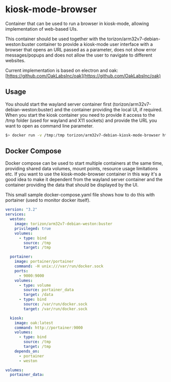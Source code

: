 # kiosk-mode-browser

Container that can be used to run a browser in kiosk-mode, allowing implementation of web-based UIs.

This container should be used together with the torizon/arm32v7-debian-weston:buster container to provide a kiosk-mode user interface with a browser that opens an 
URL passed as a parameter, does not show error messages/popups and does not allow the user to navigate to different websites.

Current implementation is based on electron and oak: [https://github.com/OakLabsInc/oak](https://github.com/OakLabsInc/oak)

## Usage

You should start the wayland server container first (torizon/arm32v7-debian-weston:buster) and the container providing the local UI, if required.
When you start the kiosk container you need to provide it access to the /tmp folder (used for wayland and X11 sockets) and provide the URL you want to open as command line parameter.

```bash
$> docker run -v /tmp:/tmp torizon/arm32v7-debian-kiosk-mode-browser http://www.toradex.com
```

## Docker Compose

Docker compose can be used to start multiple containers at the same time, providing shared data volumes, mount points, resource usage limitations etc.
If you want to use the kiosk-mode-browser container in this way it's a good idea to make it dependent from the wayland server container and the container providing the data that should be displayed by the UI.

This small sample docker-compose.yaml file shows how to do this with portainer (used to monitor docker itself).

```yaml
version: "3.2"
services:
  weston:
    image: torizon/arm32v7-debian-weston:buster
    privileged: true
    volumes:
      - type: bind
        source: /tmp
        target: /tmp

  portainer:
    image: portainer/portainer
    command: -H unix:///var/run/docker.sock
    ports:
      - 9000:9000
    volumes:
      - type: volume
        source: portainer_data
        target: /data
      - type: bind
        source: /var/run/docker.sock
        target: /var/run/docker.sock

  kiosk:
    image: oak:latest
    command: http://portainer:9000
    volumes:
      - type: bind
        source: /tmp
        target: /tmp
    depends_on:
      - portainer
      - weston

volumes:
  portainer_data:

```